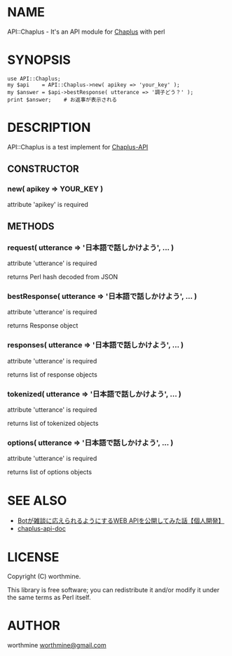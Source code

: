 # NAME

API::Chaplus - It's an API module for [Chaplus](https://www.chaplus.jp/) with perl

# SYNOPSIS

    use API::Chaplus;
    my $api    = API::Chaplus->new( apikey => 'your_key' );
    my $answer = $api->bestResponse( utterance => '調子どう？' );
    print $answer;    # お返事が表示される

# DESCRIPTION

API::Chaplus is a test implement for [Chaplus-API](https://k-masashi.github.io/chaplus-api-doc/)

## CONSTRUCTOR

### new( apikey => YOUR\_KEY )

attribute 'apikey' is required

## METHODS

### request( utterance => '日本語で話しかけよう', ... )

attribute 'utterance' is required

returns Perl hash decoded from JSON 

### bestResponse( utterance => '日本語で話しかけよう', ... )

attribute 'utterance' is required

returns Response object

### responses( utterance => '日本語で話しかけよう', ... )

attribute 'utterance' is required

returns list of response objects

### tokenized( utterance => '日本語で話しかけよう', ... )

attribute 'utterance' is required

returns list of tokenized objects

### options( utterance => '日本語で話しかけよう', ... )

attribute 'utterance' is required

returns list of options objects

# SEE ALSO

- [Botが雑談に応えられるようにするWEB APIを公開してみた話【個人開発】](https://qiita.com/maKunugi/items/b1afb6441571119729a7)
- [chaplus-api-doc](https://k-masashi.github.io/chaplus-api-doc/)

# LICENSE

Copyright (C) worthmine.

This library is free software; you can redistribute it and/or modify
it under the same terms as Perl itself.

# AUTHOR

worthmine <worthmine@gmail.com>
